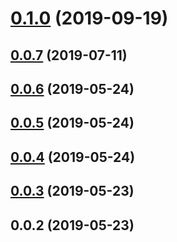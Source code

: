 # [0.1.0](https://github.com/ecerroni/apollo-datasource-mongodb/compare/v0.0.7...v0.1.0) (2019-09-19)



## [0.0.7](https://github.com/ecerroni/apollo-datasource-mongodb/compare/v0.0.6...v0.0.7) (2019-07-11)



## [0.0.6](https://github.com/ecerroni/apollo-datasource-mongodb/compare/v0.0.5...v0.0.6) (2019-05-24)



## [0.0.5](https://github.com/ecerroni/apollo-datasource-mongodb/compare/v0.0.4...v0.0.5) (2019-05-24)



## [0.0.4](https://github.com/ecerroni/apollo-datasource-mongodb/compare/v0.0.3...v0.0.4) (2019-05-24)



## [0.0.3](https://github.com/ecerroni/apollo-datasource-mongodb/compare/v0.0.2...v0.0.3) (2019-05-23)



## 0.0.2 (2019-05-23)




